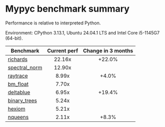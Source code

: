 # Mypyc benchmark summary

Performance is relative to interpreted Python.

Environment: CPython 3.13.1, Ubuntu 24.04.1 LTS and Intel Core i5-1145G7 (64-bit).

| Benchmark | Current perf | Change in 3 months |
| --- | :---: | :---: |
| [richards](benchmarks/richards.md) | 22.16x | +22.0% |
| [spectral_norm](benchmarks/spectral_norm.md) | 12.90x |  |
| [raytrace](benchmarks/raytrace.md) | 8.99x | +4.0% |
| [bm_float](benchmarks/bm_float.md) | 7.70x |  |
| [deltablue](benchmarks/deltablue.md) | 6.95x | +19.4% |
| [binary_trees](benchmarks/binary_trees.md) | 5.24x |  |
| [hexiom](benchmarks/hexiom.md) | 5.21x |  |
| [nqueens](benchmarks/nqueens.md) | 2.11x | +8.3% |
